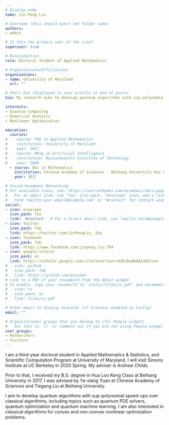 ```yaml
---
# Display name
name: Jin-Peng Liu

# Username (this should match the folder name)
authors:
- admin

# Is this the primary user of the site?
superuser: true

# Role/position
role: Doctoral Student of Applied Mathematics

# Organizations/Affiliations
organizations:
- name: University of Maryland
  url: ""

# Short bio (displayed in user profile at end of posts)
bio: My research aims to develop quantum algorithms with sup-polynomial speed-ups over classical algorithms, including topics such as quantum PDE solvers, quantum optimization and quantum machine learning.

interests:
- Quantum Computing
- Numerical Analysis
- Nonlinear Optimization

education:
  courses:
#  - course: PhD in Applied Mathematics
#    institution: University of Maryland
#    year: 2017
#  - course: MEng in Artificial Intelligence
#    institution: Massachusetts Institute of Technology
#    year: 2009
  - course: BSc in Mathematics
    institution: Chinese Academy of Sciences - Beihang University Hua Loo Keng Class.
    year: 2017

# Social/Academic Networking
# For available icons, see: https://sourcethemes.com/academic/docs/page-builder/#icons
#   For an email link, use "fas" icon pack, "envelope" icon, and a link in the
#   form "mailto:your-email@example.com" or "#contact" for contact widget.
social:
- icon: envelope
  icon_pack: fas
  link: '#contact'  # For a direct email link, use "mailto:test@example.org".
- icon: twitter
  icon_pack: fab
  link: https://twitter.com/JinPengLiu__Sky
- icon: facebook
  icon_pack: fab
  link: https://www.facebook.com/jinpeng.liu.794
- icon: google-scholar
  icon_pack: ai
  link: https://scholar.google.com/citations?user=4dExDoAAAAAJ&hl=en
# - icon: github
#   icon_pack: fab
#   link: https://github.com/gcushen
# Link to a PDF of your resume/CV from the About widget.
# To enable, copy your resume/CV to `static/files/cv.pdf` and uncomment the lines below.
# - icon: cv
#   icon_pack: ai
#   link: files/cv.pdf

# Enter email to display Gravatar (if Gravatar enabled in Config)
email: ""

# Organizational groups that you belong to (for People widget)
#   Set this to `[]` or comment out if you are not using People widget.
user_groups:
- Researchers
- Visitors
---
```


I am a third-year doctoral student in Applied Mathematics & Statistics, and Scientific Computation Program at University of Maryland. I will visit Simons Institute at UC Berkeley in 2020 Spring. My adviser is Andrew Childs. 

Prior to that, I received my B.S. degree in Hua Loo Keng Class at Beihang University in 2017. I was advised by Ya-xiang Yuan at Chinese Academy of Sciences and Tiegang Liu at Beihang University.

I aim to develop quantum algorithms with sup-polynomial speed-ups over classical algorithms, including topics such as quantum PDE solvers, quantum optimization and quantum machine learning. I am also interested in classical algorithms for convex and non-convex nonlinear optimization problems.



